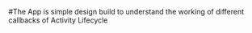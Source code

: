 #The App is simple design build to understand the working of different callbacks of Activity Lifecycle
